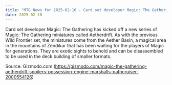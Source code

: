 ```yaml
---
title: "MTG News for 2025-02-10 - Card set developer Magic: The Gathering has kicked..."
date: 2025-02-10
---
```


Card set developer Magic: The Gathering has kicked off a new series of Magic: The Gathering miniatures called Aetherdrift. As with the previous Wild Frontier set, the miniatures come from the Aether Basin, a magical area in the mountains of Zendikar that has been waiting for the players of Magic for generations. They are exotic sights to behold and can be disassembled to be used in the deck building of smaller formats.

Source: Gizmodo.com (https://gizmodo.com/magic-the-gathering-aetherdrift-spoilers-possession-engine-marshalls-pathcruiser-2000554126)
